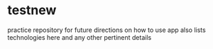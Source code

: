 # testnew
practice repository
for future directions on how to use app
also lists technologies here
and any other pertinent details
